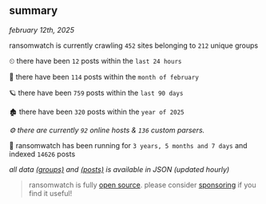 
## summary
_february 12th, 2025_

ransomwatch is currently crawling `452` sites belonging to `212` unique groups

⏲ there have been `12` posts within the `last 24 hours`

🦈 there have been `114` posts within the `month of february`

🪐 there have been `759` posts within the `last 90 days`

🏚 there have been `320` posts within the `year of 2025`

_⚙️ there are currently `92` online hosts & `136` custom parsers._

🦕 ransomwatch has been running for `3 years, 5 months and 7 days` and indexed `14626` posts

_all data  [(groups)](http://ransomwhat.telemetry.ltd/groups) and [(posts)](http://ransomwhat.telemetry.ltd/posts) is available in JSON (updated hourly)_

> ransomwatch is fully [open source](https://github.com/joshhighet/ransomwatch#ransomwatch--). please consider [sponsoring](https://github.com/sponsors/joshhighet) if you find it useful!
